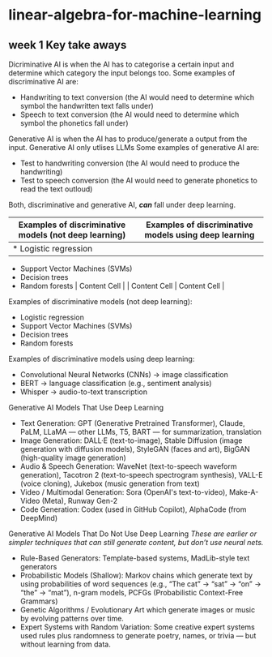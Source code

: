 # linear-algebra-for-machine-learning

## week 1 Key take aways

Dicriminative AI is when the AI has to categorise a certain input and determine which category the input belongs too. Some examples of discriminative AI are:
* Handwriting to text conversion (the AI would need to determine which symbol the handwritten text falls under)
* Speech to text conversion (the AI would need to determine which symbol the phonetics fall under)

Generative AI is when the AI has to produce/generate a output from the input. Generative AI only utlises LLMs Some examples of generative AI are:
* Test to handwriting conversion (the AI would need to produce the handwriting)
* Test to speech conversion (the AI would need to generate phonetics to read the text outloud)

Both, discriminative and generative AI, **_can_** fall under deep learning.

| Examples of discriminative models (not deep learning)  | Examples of discriminative models using deep learning |
| ------------- | ------------- |
| * Logistic regression
* Support Vector Machines (SVMs)
* Decision trees
* Random forests  | Content Cell  |
| Content Cell  | Content Cell  |

Examples of discriminative models (not deep learning):
* Logistic regression
* Support Vector Machines (SVMs)
* Decision trees
* Random forests

Examples of discriminative models using deep learning:
* Convolutional Neural Networks (CNNs) → image classification
* BERT → language classification (e.g., sentiment analysis)
* Whisper → audio-to-text transcription

Generative AI Models That Use Deep Learning
* Text Generation: GPT (Generative Pretrained Transformer), Claude, PaLM, LLaMA — other LLMs, T5, BART — for summarization, translation
* Image Generation: DALL·E (text-to-image), Stable Diffusion (image generation with diffusion models), StyleGAN (faces and art), BigGAN (high-quality image generation)
* Audio & Speech Generation: WaveNet (text-to-speech waveform generation), Tacotron 2 (text-to-speech spectrogram synthesis), VALL-E (voice cloning), Jukebox (music generation from text)
* Video / Multimodal Generation: Sora (OpenAI's text-to-video), Make-A-Video (Meta), Runway Gen-2
* Code Generation: Codex (used in GitHub Copilot), AlphaCode (from DeepMind)

Generative AI Models That Do Not Use Deep Learning
_These are earlier or simpler techniques that can still generate content, but don’t use neural nets._
* Rule-Based Generators: Template-based systems, MadLib-style text generators
* Probabilistic Models (Shallow): Markov chains which generate text by using probabilities of word sequences (e.g., “The cat” → “sat” → “on” → “the” → “mat”), n-gram models, PCFGs (Probabilistic Context-Free Grammars)
* Genetic Algorithms / Evolutionary Art which generate images or music by evolving patterns over time.
* Expert Systems with Random Variation: Some creative expert systems used rules plus randomness to generate poetry, names, or trivia — but without learning from data.

